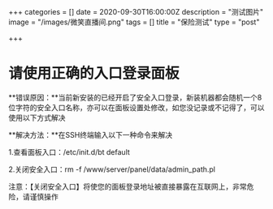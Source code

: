 +++
categories = []
date = 2020-09-30T16:00:00Z
description = "测试图片"
image = "/images/微笑直播间.png"
tags = []
title = "保险测试"
type = "post"

+++
# 请使用正确的入口登录面板

**错误原因：**当前新安装的已经开启了安全入口登录，新装机器都会随机一个8位字符的安全入口名称，亦可以在面板设置处修改，如您没记录或不记得了，可以使用以下方式解决

**解决方法：**在SSH终端输入以下一种命令来解决

1\.查看面板入口：/etc/init.d/bt default

2\.关闭安全入口：rm -f /www/server/panel/data/admin_path.pl

注意：【关闭安全入口】将使您的面板登录地址被直接暴露在互联网上，非常危险，请谨慎操作